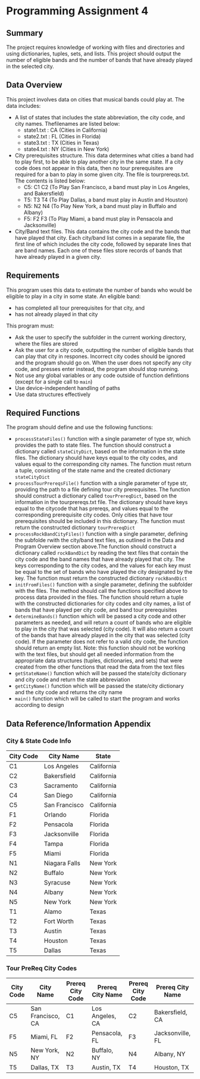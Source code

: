 # Programming Assignment 4

## Summary
The project requires knowledge of working with files and directories and using dictionaries, tuples, sets, and lists. This project should output the number of eligible bands and the number of bands that have already played in the selected city.

## Data Overview
This project involves data on cities that musical bands could play at. The data includes:
- A list of states that includes the state abbreviation, the city code, and city names. Thefilenames are listed below:
    - state1.txt : CA (Cities in California)
    - state2.txt : FL (Cities in Florida)
    - state3.txt : TX (Cities in Texas)
    - state4.txt : NY (Cities in New York)
- City prerequisites structure. This data determines what cities a band had to play first, to be able to play another city in the same state. If a city code does not appear in this data, then no tour prerequisites are required for a ban to play in some given city. The file is tourprereqs.txt. The contents is listed below:
    - C5: C1 C2 (To Play San Francisco, a band must play in Los Angeles, and Bakersfield)
    - T5: T3 T4 (To Play Dallas, a band must play in Austin and Houston)
    - N5: N2 N4 (To Play New York, a band must play in Buffalo and Albany)
    - F5: F2 F3 (To Play Miami, a band must play in Pensacola and Jacksonville)
- City/Band text files. This data contains the city code and the bands that have played that city. Each city/band list comes in a separate file, the first line of which includes the city code, followed by separate lines that are band names. Each one of these files store records of bands that have already played in a given city.

## Requirements
This program uses this data to estimate the number of bands who would be eligible to play in a city in some state. An eligible band:
- has completed all tour prerequisites for that city, and
- has not already played in that city

This program must:
- Ask the user to specify the subfolder in the current working directory, where the files are stored
- Ask the user for a city code, outputting the number of eligible bands that can play that city in respones. Incorrect city codes should be ignored and the program should go on. When the user does not specify any city code, and presses enter instead, the program should stop running.
- Not use any global variables or any code outside of function defintions (except for a single call to `main`)
- Use device-independent handling of paths
- Use data structures effectively

## Required Functions
The program should define and use the following functions:
- `processStateFiles()` function with a single parameter of type str, which provides the path to state files. The function should construct a dictionary called `stateCityDict`, based on the information in the state files. The dictionary should have keys equal to the city codes, and values equal to the corresponding city names. The function must return a tuple, consisting of the state name and the created dictionary `stateCityDict`
- `processTourPrereqsFile()` function with a single parameter of type str, providing the path to a file defining tour city prerequisites. The function should construct a dictionary called `tourPrereqDict`, based on the information in the tourprereqs.txt file. The dictionary should have keys equal to the citycode that has prereqs, and values equal to the corresponding prerequisite city codes. Only cities that have tour prerequisites should be included in this dictionary. The function must return the constructed dictionary `tourPrereqDict`
- `processRockBandCityFiles()` function with a single parameter, defining the subfolde rwith the city/band text files, as outlined in the Data and Program Overview section above.The function should construct a dictionary called `rockBandDict` by reading the text files that contain the city code and the band names that have already played that city. The keys corresponding to the city codes, and the values for each key must be equal to the set of bands who have played the city designated by the key. The function must return the constructed dictionary `rockBandDict`
- `initFromFiles()` function with a single parameter, defining the subfolder with the files. The method should call the functions specified above to process data provided in the files. The function should return a tuple with the constructed dictionaries for city codes and city names, a list of bands that have played per city code, and band tour prerequisites
- `determineBands()` function which will be passed a city code and other parameters as needed, and will return a count of bands who are eligible to play in the city that was selected (city code). It will also return a count of the bands that have already played in the city that was selected (city code). If the parameter does not refer to a valid city code, the function should return an empty list. Note: this function should not be working with the text files, but should get all needed information from the appropriate data structures (tuples, dictionaries, and sets) that were created from the other functions that read the data from the text files
- `getStateName()` function which will be passed the state/city dictionary and city code and return the state abbreviation
- `getCityName()` function which will be passed the state/city dictionary and the city code and returns the city name
- `main()` function which will be called to start the program and works according to design

## Data Reference/Information Appendix

### City & State Code Info
| City Code | City Name | State |
| --- | --- | --- |
| C1 | Los Angeles | California |
| C2 | Bakersfield | California |
| C3 | Sacramento | California |
| C4 | San Diego | California |
| C5 | San Francisco | California |
| F1 | Orlando | Florida |
| F2 | Pensacola | Florida |
| F3 | Jacksonville | Florida |
| F4 | Tampa | Florida |
| F5 | Miami | Florida |
| N1 | Niagara Falls | New York |
| N2 | Buffalo | New York |
| N3 | Syracuse | New York |
| N4 | Albany | New York |
| N5 | New York | New York |
| T1 | Alamo | Texas |
| T2 | Fort Worth | Texas |
| T3 | Austin | Texas |
| T4 | Houston | Texas |
| T5 | Dallas | Texas |

### Tour PreReq City Codes
| City Code | City Name | Prereq City Code | Prereq City Name | Prereq City Code | Prereq City Name |
| --- | --- | --- | --- | --- | --- |
| C5 | San Francisco, CA | C1 | Los Angeles, CA | C2 | Bakersfield, CA |
| F5 | Miami, FL | F2 | Pensacola, FL | F3 | Jacksonville, FL |
| N5 | New York, NY | N2 | Buffalo, NY | N4 | Albany, NY |
| T5 | Dallas, TX | T3 | Austin, TX | T4 | Houston, TX |